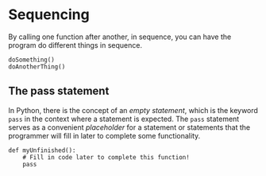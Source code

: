 # Sequencing

By calling one function after another, in sequence, you can have the program do different things in sequence.

```python-ignore
doSomething()
doAnotherThing()
```

## The pass statement

In Python, there is the concept of an *empty statement*, which is the keyword `pass` in the context where a statement is expected. The `pass` statement serves as a convenient _placeholder_ for a statement or statements
that the programmer will fill in later to complete some functionality.

```python-ignore
def myUnfinished():
    # Fill in code later to complete this function!
    pass
```
